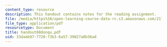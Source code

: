 ```yaml
---
content_type: resource
description: This handout contains notes for the reading assignment.
file: /media/https%3A/open-learning-course-data-rc.s3.amazonaws.com/21l-012-forms-of-western-narrative-spring-2004/33daeb97772073b36a5739027a0b36ad_handout08donqu.pdf
file_type: application/pdf
resourcetype: Document
title: handout08donqu.pdf
uid: 33daeb97-7720-73b3-6a57-39027a0b36ad
---
```

